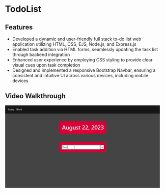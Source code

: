 # TodoList

## Features

- Developed a dynamic and user-friendly full stack to-do list web application utilizing HTML, CSS, EJS, Node.js,
and Express.js
- Enabled task addition via HTML forms, seamlessly updating the task list through backend integration
- Enhanced user experience by employing CSS styling to provide clear visual cues upon task completion
- Designed and implemented a responsive Bootstrap Navbar, ensuring a consistent and intuitive UI across various
devices, including mobile devices


## Video Walkthrough
![Demo](TodoListDemo.gif)
